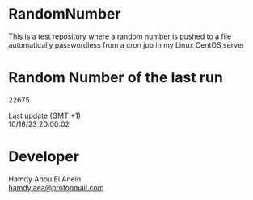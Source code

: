# RandomNumber    
This is a test repository where a random number is pushed to a file automatically passwordless from a cron job in my Linux CentOS server    
# Random Number of the last run   
22675
      
Last update (GMT +1)    
10/16/23 20:00:02
# Developer    
Hamdy Abou El Anein   
hamdy.aea@protonmail.com
